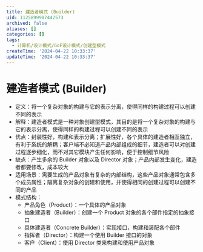 ```yaml
---
title: 建造者模式 (Builder)
uid: 1125899907442573
archived: false
aliases: []
categories: []
tags:
  - 计算机/设计模式/GoF设计模式/创建型模式
createTime: '2024-04-22 10:33:37'
updateTime: '2024-04-22 10:33:37'
---
```


# 建造者模式 (Builder)

- 定义：将一个复杂对象的构建与它的表示分离，使得同样的构建过程可以创建不同的表示
- 解释：建造者模式是一种对象创建型模式，其目的是将一个复杂对象的构建与它的表示分离，使得同样的构建过程可以创建不同的表示
- 优点：封装性好，构建和表示分离；扩展性好，各个具体的建造者相互独立，有利于系统的解耦；客户端不必知道产品内部组成的细节，建造者可以对创建过程逐步细化，而不对其它模块产生任何影响，便于控制细节风险
- 缺点：产生多余的 Builder 对象以及 Director 对象；产品内部发生变化，建造者都要修改，成本较大
- 适用场景：需要生成的产品对象有复杂的内部结构，这些产品对象通常包含多个成员属性；隔离复杂对象的创建和使用，并使得相同的创建过程可以创建不同的产品
- 模式结构：
  - 产品角色（Product）：一个具体的产品对象
  - 抽象建造者（Builder）：创建一个 Product 对象的各个部件指定的抽象接口
  - 具体建造者（Concrete Builder）：实现接口，构建和装配各个部件
  - 指挥者（Director）：构建一个使用 Builder 接口的对象
  - 客户（Client）：使用 Director 类来构建和使用产品对象
